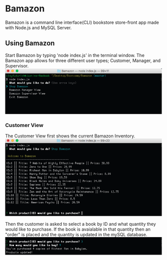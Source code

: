 # Bamazon
Bamazon is a command line interface(CLI) bookstore store-front app made with Node.js and MySQL Server. 

## Using Bamazon 

Start Bamazon by typing 'node index.js' in the terminal window. The Bamazon app allows for three different user types; Customer, Manager, and Supervisor.
![alt text](https://raw.githubusercontent.com/chinapalace/Bamazon/master/assets/screen_shot_1.png)

### Customer View

The Customer View first shows the current Bamazon Inventory. 
![alt text](https://raw.githubusercontent.com/chinapalace/Bamazon/master/assets/screen_shot_2.png)

Then the customer is asked to select a book by ID and what quantity they would like to purchase. 
If the book is avaialable in that quantity then an "order" is placed and the quantity is updated in the mySQL database. 
![alt text](https://raw.githubusercontent.com/chinapalace/Bamazon/master/assets/screen_shot_3.png)